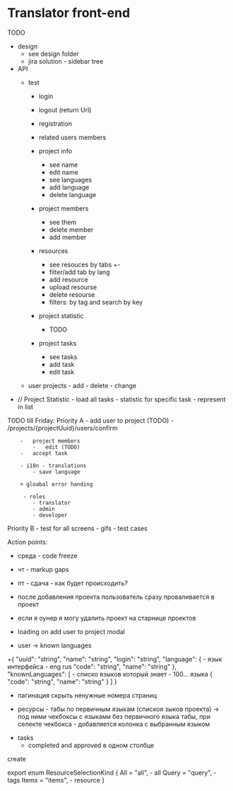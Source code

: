 # Translator front-end

TODO

- design
    - see design folder
    - jira solution - sidebar tree
- API
    - test
        +    login
        +    logout (return Url)
        +    registration
        +   related users members

        +   project info
            +  see name
            +   edit name
            +   see languages
            +   add language
            +   delete language

        +   project members
            +   see them
            +   delete member
            +   add member

        - resources
            - see resouces by tabs +-
            - filter/add tab by lang
            + add resource
            + upload resourse
            + delete resourse
            - filters: by tag and search by key

        -   project statistic
            - TODO

        -   project tasks
            - see tasks
            - add task
            - edit task


  -   user projects
                    -   add
                    -   delete
                    -   change


+ // Project Statistic - load all tasks - statistic for specific task - represent in list

TODO till Friday:
Priority A
        -   add user to project (TODO)
               -    /projects/{projectUuid}/users/confirm

        -   project members
            -   edit (TODO)
        -   accept task

        - i18n - translations
            - save language

        + gloabal error handing

         - roles
            - translator
            - admin
            - developer

Priority B
        - test for all screens
        - gifs - test cases



Action points:
- среда - code freeze
- чт - markup gaps
- пт - сдача - как будет происходить?


- после добавления проекта пользователь сразу проваливается в проект
- если я оунер я могу удалить проект на старнице проектов


+ loading on add user to project modal

+ user -> known languages

+{
  "uuid": "string",
  "name": "string",
  "login": "string",
  "language": { - язык интерфейса - eng rus
    "code": "string",
    "name": "string"
  },
  "knownLanguages": [ - списко языков который знает - 100... языка
    {
      "code": "string",
      "name": "string"
    }
  ]
}

+ пагинация скрыть ненужные номера страниц

+ ресурсы - табы по первичным языкам (спискоя зыков проекта) -> под ними чекбоксы с
языками без первичного языка табы, при селекте чекбокса - добавляется колонка с выбранным языком

- tasks
    - completed and approved  в одном столбце

create

export enum ResourceSelectionKind {
    All = "all", - all
    Query = "query", - tags
    Items = "items", - resource
}
